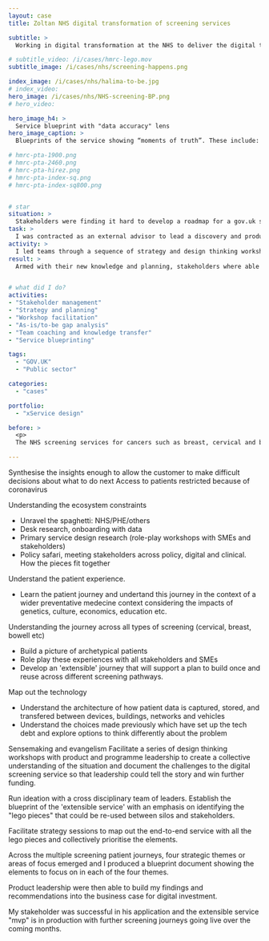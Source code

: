 ```yaml
---
layout: case
title: Zoltan NHS digital transformation of screening services

subtitle: >
  Working in digital transformation at the NHS to deliver the digital transformation of the twelve screening services mandaded by PHE.

# subtitle_video: /i/cases/hmrc-lego.mov
subtitle_image: /i/cases/nhs/screening-happens.png

index_image: /i/cases/nhs/halima-to-be.jpg
# index_video:
hero_image: /i/cases/nhs/NHS-screening-BP.png
# hero_video:

hero_image_h4: >
  Service blueprint with "data accuracy" lens
hero_image_caption: >
  Blueprints of the service showing “moments of truth”. These include: Registration for alerts will avoid call-centre interactions; Reduced data errors will avoid triggering notification letters and ensuing support calls. The red-and-green bar at the bottom is the "lens" that shows data accuracy over time.

# hmrc-pta-1900.png
# hmrc-pta-2460.png
# hmrc-pta-hirez.png
# hmrc-pta-index-sq.png
# hmrc-pta-index-sq800.png


# star
situation: >
  Stakeholders were finding it hard to develop a roadmap for a gov.uk service as there was no foundational vision in place.
task: >
  I was contracted as an external advisor to lead a discovery and produce recommendations.
activity: >
  I led teams through a sequence of strategy and design thinking workshops. I brought teams together to co-design their possible futures and working in partnership with policy and delivery stakeholders, I produced documented recommendations.
result: >
  Armed with their new knowledge and planning, stakeholders where able to plan and win budget for the next year's programme of continual improvement. 


# what did I do?
activities:
- "Stakeholder management"
- "Strategy and planning"
- "Workshop facilitation"
- "As-is/to-be gap analysis"
- "Team coaching and knowledge transfer"
- "Service blueprinting"

tags: 
  - "GOV.UK"
  - "Public sector"

categories:
  - "cases"

portfolio:
  - "xService design"

before: >
  <p>
  The NHS screening services for cancers such as breast, cervical and bowell cancer are all supported by one digital organisation, responsible for the digital transformation of those services. Really complex situation - NBSS burning platform - Stakeholder focused on digital - Complex network of vendors</p>

---
```


<!-- content variable starts with "After" -->

Synthesise the insights enough to allow the customer to make difficult decisions about what to do next
Access to patients restricted because of coronavirus


Understanding the ecosystem constraints
- Unravel the spaghetti: NHS/PHE/others
- Desk research, onboarding with data
- Primary service design research (role-play workshops with SMEs and stakeholders)
- Policy safari, meeting stakeholders across policy, digital and clinical. How the pieces fit together

Understand the patient experience. 
- Learn the patient journey and undertand this journey in the context of a wider preventative medecine context considering the impacts of genetics, culture, economics, education etc.

Understanding the journey across all types of screening (cervical, breast, bowell etc)
- Build a picture of archetypical patients
- Role play these experiences with all stakeholders and SMEs
- Develop an 'extensible' journey that will support a plan to build once and reuse across different screening pathways.

Map out the technology
- Understand the architecture of how patient data is captured, stored, and transfered between devices, buildings, networks and vehicles
- Understand the choices made previously which have set up the tech debt and explore options to think differently about the problem

Sensemaking and evangelism
Facilitate a series of design thinking workshops with product and programme leadership to create a collective understanding of the situation and document the challenges to the digital screening service so that leadership could tell the story and win further funding.

Run ideation with a cross disciplinary team of leaders. Establish the blueprint of the 'extensible service' with an emphasis on identifying the "lego pieces" that could be re-used between silos and stakeholders. 

Facilitate strategy sessions to map out the end-to-end service with all the lego pieces and collectively prioritise the elements. 

Across the multiple screening patient journeys, four strategic themes or areas of focus emerged and I produced a blueprint document showing the elements to focus on in each of the four themes.

Product leadership were then able to build my findings and recommendations into the business case for digital investment. 

My stakeholder was successful in his application and the extensible service "mvp" is in production with further screening journeys going live over the coming months.

